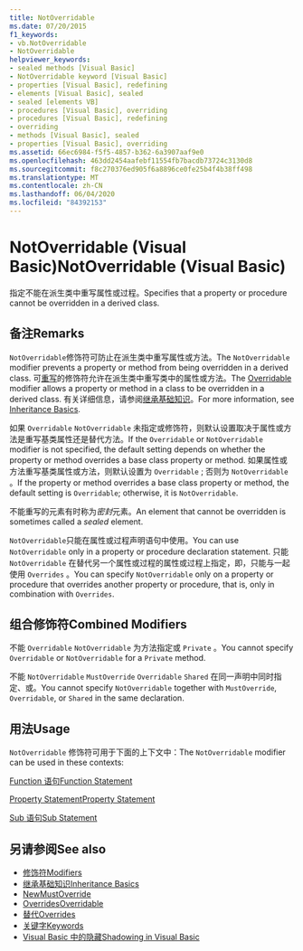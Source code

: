 ```yaml
---
title: NotOverridable
ms.date: 07/20/2015
f1_keywords:
- vb.NotOverridable
- NotOverridable
helpviewer_keywords:
- sealed methods [Visual Basic]
- NotOverridable keyword [Visual Basic]
- properties [Visual Basic], redefining
- elements [Visual Basic], sealed
- sealed [elements VB]
- procedures [Visual Basic], overriding
- procedures [Visual Basic], redefining
- overriding
- methods [Visual Basic], sealed
- properties [Visual Basic], overriding
ms.assetid: 66ec6984-f5f5-4857-b362-6a3907aaf9e0
ms.openlocfilehash: 463dd2454aafebf11554fb7bacdb73724c3130d8
ms.sourcegitcommit: f8c270376ed905f6a8896ce0fe25b4f4b38ff498
ms.translationtype: MT
ms.contentlocale: zh-CN
ms.lasthandoff: 06/04/2020
ms.locfileid: "84392153"
---
```

# <a name="notoverridable-visual-basic"></a><span data-ttu-id="4b66f-102">NotOverridable (Visual Basic)</span><span class="sxs-lookup"><span data-stu-id="4b66f-102">NotOverridable (Visual Basic)</span></span>
<span data-ttu-id="4b66f-103">指定不能在派生类中重写属性或过程。</span><span class="sxs-lookup"><span data-stu-id="4b66f-103">Specifies that a property or procedure cannot be overridden in a derived class.</span></span>  
  
## <a name="remarks"></a><span data-ttu-id="4b66f-104">备注</span><span class="sxs-lookup"><span data-stu-id="4b66f-104">Remarks</span></span>  
 <span data-ttu-id="4b66f-105">`NotOverridable`修饰符可防止在派生类中重写属性或方法。</span><span class="sxs-lookup"><span data-stu-id="4b66f-105">The `NotOverridable` modifier prevents a property or method from being overridden in a derived class.</span></span>  <span data-ttu-id="4b66f-106">可[重写](overridable.md)的修饰符允许在派生类中重写类中的属性或方法。</span><span class="sxs-lookup"><span data-stu-id="4b66f-106">The [Overridable](overridable.md) modifier allows a property or method in a class to be overridden in a derived class.</span></span> <span data-ttu-id="4b66f-107">有关详细信息，请参阅[继承基础知识](../../programming-guide/language-features/objects-and-classes/inheritance-basics.md)。</span><span class="sxs-lookup"><span data-stu-id="4b66f-107">For more information, see [Inheritance Basics](../../programming-guide/language-features/objects-and-classes/inheritance-basics.md).</span></span>  
  
 <span data-ttu-id="4b66f-108">如果 `Overridable` `NotOverridable` 未指定或修饰符，则默认设置取决于属性或方法是重写基类属性还是替代方法。</span><span class="sxs-lookup"><span data-stu-id="4b66f-108">If the `Overridable` or `NotOverridable` modifier is not specified, the default setting depends on whether the property or method overrides a base class property or method.</span></span> <span data-ttu-id="4b66f-109">如果属性或方法重写基类属性或方法，则默认设置为 `Overridable` ; 否则为 `NotOverridable` 。</span><span class="sxs-lookup"><span data-stu-id="4b66f-109">If the property or method overrides a base class property or method, the default setting is `Overridable`; otherwise, it is `NotOverridable`.</span></span>  
  
 <span data-ttu-id="4b66f-110">不能重写的元素有时称为*密封*元素。</span><span class="sxs-lookup"><span data-stu-id="4b66f-110">An element that cannot be overridden is sometimes called a *sealed* element.</span></span>  
  
 <span data-ttu-id="4b66f-111">`NotOverridable`只能在属性或过程声明语句中使用。</span><span class="sxs-lookup"><span data-stu-id="4b66f-111">You can use `NotOverridable` only in a property or procedure declaration statement.</span></span> <span data-ttu-id="4b66f-112">只能 `NotOverridable` 在替代另一个属性或过程的属性或过程上指定，即，只能与一起使用 `Overrides` 。</span><span class="sxs-lookup"><span data-stu-id="4b66f-112">You can specify `NotOverridable` only on a property or procedure that overrides another property or procedure, that is, only in combination with `Overrides`.</span></span>  
  
## <a name="combined-modifiers"></a><span data-ttu-id="4b66f-113">组合修饰符</span><span class="sxs-lookup"><span data-stu-id="4b66f-113">Combined Modifiers</span></span>  
 <span data-ttu-id="4b66f-114">不能 `Overridable` `NotOverridable` 为方法指定或 `Private` 。</span><span class="sxs-lookup"><span data-stu-id="4b66f-114">You cannot specify `Overridable` or `NotOverridable` for a `Private` method.</span></span>  
  
 <span data-ttu-id="4b66f-115">不能 `NotOverridable` `MustOverride` `Overridable` `Shared` 在同一声明中同时指定、或。</span><span class="sxs-lookup"><span data-stu-id="4b66f-115">You cannot specify `NotOverridable` together with `MustOverride`, `Overridable`, or `Shared` in the same declaration.</span></span>  
  
## <a name="usage"></a><span data-ttu-id="4b66f-116">用法</span><span class="sxs-lookup"><span data-stu-id="4b66f-116">Usage</span></span>  
 <span data-ttu-id="4b66f-117">`NotOverridable` 修饰符可用于下面的上下文中：</span><span class="sxs-lookup"><span data-stu-id="4b66f-117">The `NotOverridable` modifier can be used in these contexts:</span></span>  
  
 [<span data-ttu-id="4b66f-118">Function 语句</span><span class="sxs-lookup"><span data-stu-id="4b66f-118">Function Statement</span></span>](../statements/function-statement.md)  
  
 [<span data-ttu-id="4b66f-119">Property Statement</span><span class="sxs-lookup"><span data-stu-id="4b66f-119">Property Statement</span></span>](../statements/property-statement.md)  
  
 [<span data-ttu-id="4b66f-120">Sub 语句</span><span class="sxs-lookup"><span data-stu-id="4b66f-120">Sub Statement</span></span>](../statements/sub-statement.md)  
  
## <a name="see-also"></a><span data-ttu-id="4b66f-121">另请参阅</span><span class="sxs-lookup"><span data-stu-id="4b66f-121">See also</span></span>

- [<span data-ttu-id="4b66f-122">修饰符</span><span class="sxs-lookup"><span data-stu-id="4b66f-122">Modifiers</span></span>](index.md)
- [<span data-ttu-id="4b66f-123">继承基础知识</span><span class="sxs-lookup"><span data-stu-id="4b66f-123">Inheritance Basics</span></span>](../../programming-guide/language-features/objects-and-classes/inheritance-basics.md)
- [<span data-ttu-id="4b66f-124">New</span><span class="sxs-lookup"><span data-stu-id="4b66f-124">MustOverride</span></span>](mustoverride.md)
- [<span data-ttu-id="4b66f-125">Overrides</span><span class="sxs-lookup"><span data-stu-id="4b66f-125">Overridable</span></span>](overridable.md)
- [<span data-ttu-id="4b66f-126">替代</span><span class="sxs-lookup"><span data-stu-id="4b66f-126">Overrides</span></span>](overrides.md)
- [<span data-ttu-id="4b66f-127">关键字</span><span class="sxs-lookup"><span data-stu-id="4b66f-127">Keywords</span></span>](../keywords/index.md)
- [<span data-ttu-id="4b66f-128">Visual Basic 中的隐藏</span><span class="sxs-lookup"><span data-stu-id="4b66f-128">Shadowing in Visual Basic</span></span>](../../programming-guide/language-features/declared-elements/shadowing.md)
